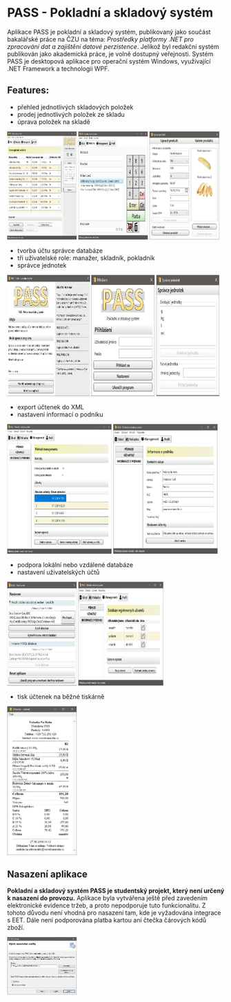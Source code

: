 # PASS - Pokladní a skladový systém
Aplikace PASS je pokladní a skladový systém, publikovaný jako součást bakalářské práce na ČZU na téma: *Prostředky platformy .NET pro zpracování dat a zajištění datové perzistence*. Jelikož byl redakční systém publikován jako akademická práce, je volně dostupný veřejnosti. Systém PASS je desktopová aplikace pro operační systém Windows, využívající .NET Framework a technologii WPF.

## Features:
* přehled jednotlivých skladových položek
* prodej jednotlivých položek ze skladu
* úprava položek na skladě

<p float="left">
  <img  src="https://github.com/kejdajar/PASS/blob/master/resources/hlavni_okno.jpg" width="32%" height="250px" />
  <img  src="https://github.com/kejdajar/PASS/blob/master/resources/pokladna.jpg" width="32%" height="250px" /> 
  <img  src="https://github.com/kejdajar/PASS/blob/master/resources/uprava_produktu.jpg" width="32%" height="250px" />
</p>

* tvorba účtu správce databáze
* tři uživatelské role: manažer, skladník, pokladník
* správce jednotek

<p float="left">
  <img  src="https://github.com/kejdajar/PASS/blob/master/resources/prvni_spusteni.jpg" width="38%" height="280px" />
  <img  src="https://github.com/kejdajar/PASS/blob/master/resources/prihlasovaci_okno.jpg" width="29%" height="280px" />
  <img  src="https://github.com/kejdajar/PASS/blob/master/resources/spravce_jednotek.jpg" width="29%" height="280px" /> 
</p>


* export účtenek do XML
* nastavení informací o podniku

<p float="left"> 
  <img  src="https://github.com/kejdajar/PASS/blob/master/resources/sekce_management.jpg" width="48%" height="300px" />
  <img  src="https://github.com/kejdajar/PASS/blob/master/resources/info_o_podniku.jpg" width="48%" height="300px" /> 
</p>

* podpora lokální nebo vzdálené databáze
* nastavení uživatelských účtů

<p float="left">   
  <img  src="https://github.com/kejdajar/PASS/blob/master/resources/nastaveni_databaze.jpg" width="32%" height="240px" />  
    <img  src="https://github.com/kejdajar/PASS/blob/master/resources/uzivatele.jpg" width="39%" height="240px" />
</p>

* tisk účtenek na běžné tiskárně

<p float="left">   
  <img  src="https://github.com/kejdajar/PASS/blob/master/resources/uctenka.jpg" width="32%"  />    
</p>



## Nasazení aplikace

__Pokladní a skladový systém PASS je studentský projekt, který není určený k nasazení do provozu.__ Aplikace byla vytvářena ještě před zavedením elektronické evidence tržeb, a proto nepodporuje tuto funkcionalitu. Z tohoto důvodu není vhodná pro nasazení tam, kde je vyžadována integrace s EET. Dále není podporována platba kartou ani čtečka čárových kódů zboží.

<p float="left">   
  <img  src="https://github.com/kejdajar/PASS/blob/master/resources/instalace.jpg" width="32%"  />    
</p>
